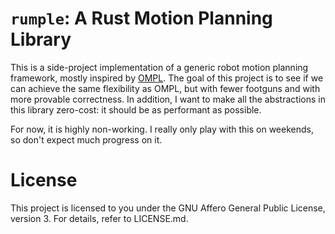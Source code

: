 # `rumple`: A Rust Motion Planning Library

This is a side-project implementation of a generic robot motion planning framework, mostly inspired by [OMPL](https://ompl.kavrakilab.org).
The goal of this project is to see if we can achieve the same flexibility as OMPL, but with fewer footguns and with more provable correctness.
In addition, I want to make all the abstractions in this library zero-cost: it should be as performant as possible.

For now, it is highly non-working.
I really only play with this on weekends, so don't expect much progress on it.

# License

This project is licensed to you under the GNU Affero General Public License, version 3.
For details, refer to LICENSE.md.
